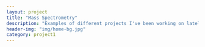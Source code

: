 ```yaml
---
layout: project
title: "Mass Spectrometry"
description: "Examples of different projects I've been working on lately"
header-img: "img/home-bg.jpg"
category: project1
---
```

